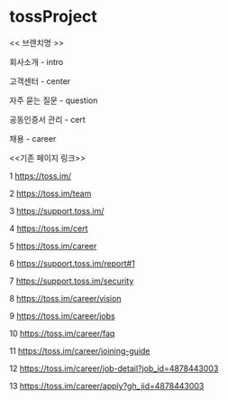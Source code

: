 # tossProject

<< 브랜치명 >>

회사소개 - intro

고객센터 - center

자주 묻는 질문 - question

공동인증서 관리 - cert

채용 - career


<<기존 페이지 링크>>

1  https://toss.im/

2  https://toss.im/team

3  https://support.toss.im/

4  https://toss.im/cert

5  https://toss.im/career

6  https://support.toss.im/report#1

7  https://support.toss.im/security

8  https://toss.im/career/vision

9  https://toss.im/career/jobs

10  https://toss.im/career/faq

11  https://toss.im/career/joining-guide

12  https://toss.im/career/job-detail?job_id=4878443003

13  https://toss.im/career/apply?gh_jid=4878443003


